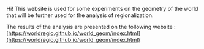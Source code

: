 Hi! This website is used for some experiments on the geometry of the world that will be further used for the analysis of regionalization.


The results of the analysis are presented on the following website : [https://worldregio.github.io/world_geom/index.html](https://worldregio.github.io/world_geom/index.html)
